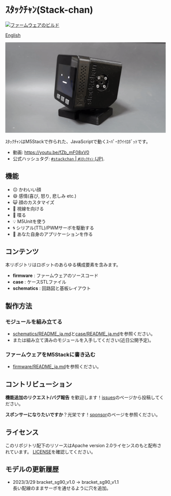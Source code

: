 # ｽﾀｯｸﾁｬﾝ(Stack-chan)

[![ファームウェアのビルド](https://github.com/meganetaaan/stack-chan/actions/workflows/build.yml/badge.svg)](https://github.com/meganetaaan/stack-chan/actions/workflows/build.yml)

[English](./README.md)

![stackchan](./docs/images/stackchan.gif)

ｽﾀｯｸﾁｬﾝはM5Stackで作られた、JavaScriptで動くｽｰﾊﾟｰｶﾜｲｲﾛﾎﾞｯﾄです。

* 動画: https://youtu.be/fZb_mF08xV0
* 公式ハッシュタグ: [`#stackchan` | `#ｽﾀｯｸﾁｬﾝ` (JP)](https://twitter.com/search?q=%23stackchan%20OR%20%23%EF%BD%BD%EF%BE%80%EF%BD%AF%EF%BD%B8%EF%BE%81%EF%BD%AC%EF%BE%9D).

## 機能

* :neutral_face:     かわいい顔
* :smile:            感情(喜び, 怒り, 悲しみ etc.)
* :smiley_cat:       顔のカスタマイズ
* :eyes:             視線を向ける
* :speech_balloon:   喋る
* :bulb:             M5Unitを使う
* :cyclone:          シリアル(TTL)/PWMサーボを駆動する
* :game_die:         あなた自身のアプリケーションを作る

## コンテンツ

本リポジトリはロボットのあらゆる構成要素を含みます。

* __firmware__ : ファームウェアのソースコード
* __case__ : ケースSTLファイル
* __schematics__ : 回路図と基板レイアウト

## 製作方法

### モジュールを組み立てる

* [schematics/README_ja.md](./schematics/README_ja.md)と[case/README_ja.md](./case/README_ja.md)を参照ください。
* または組み立て済みのモジュールを入手してください(近日公開予定)。

### ファームウェアをM5Stackに書き込む

* [firmware/README_ja.md](./firmware/README_ja.md)を参照ください。

## コントリビューション

__機能追加のリクエスト/バグ報告__ を歓迎します！[issues](https://github.com/meganetaaan/stack-chan/issues)のページから投稿してください。

__スポンサーになりたいですか__？光栄です！[sponsor](https://github.com/sponsors/meganetaaan/)のページを参照ください。

## ライセンス

このリポジトリ配下のリソースはApache version 2.0ライセンスのもと配布されています。
[LICENSE](./LICENSE)を確認してください。

## モデルの更新履歴

- 2023/3/29 bracket_sg90_v1.0 → bracket_sg90_v1.1<br>長い配線のままサーボを通せるように穴を追加。
